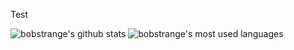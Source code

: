 Test

![bobstrange's github stats](https://github-readme-stats.vercel.app/api?username=bobstrange&count_private=true&show_icons=true&theme=vue)
![bobstrange's most used languages](https://github-readme-stats.vercel.app/api/top-langs/?username=bobstrange&theme=vue)
